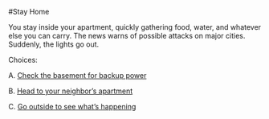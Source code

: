 #Stay Home

You stay inside your apartment, quickly gathering food, water, and whatever else you can carry. The news warns of possible attacks on major cities. Suddenly, the lights go out.

Choices:

A. [Check the basement for backup power](/OptionC/basement.md)

B. [Head to your neighbor’s apartment](/OptionC/stayHidden.md)

C. [Go outside to see what’s happening](/OptionC/outside)
